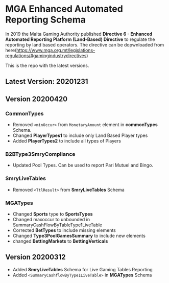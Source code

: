 # MGA Enhanced Automated Reporting Schema

In 2019 the Malta Gaming Authority published **Directive 6 - Enhanced Automated Reporting Platform (Land-Based) Directive** 
to regulate the reporting by land based operators. The directive can be dopwnloaded from here(https://www.mga.org.mt/legislations-regulations/#gamingindustrydirectives)

This is the repo with the latest versions.
## Latest Version:  20201231


## Version 20200420
### CommonTypes
* Removed `<minOccur>` from `MonetaryAmount` element in **commonTypes** Schema.
* Changed **PlayerTypes1** to include only Land Based Player types
* Added **PlayerTypes2** to include all types of Players

### B2BType3SmryCompliance
* Updated Pool Types. Can be used to report Pari Mutuel and Bingo.

### SmryLiveTables
* Removed `<TtlResult>` from **SmryLiveTables** Schema

### MGATypes
* Changed  **Sports** type to **SportsTypes**
* Changed maxoccur to unbounded in SummaryCashFlowByTableType1LiveTable
* Corrected **BetTypes** to include missing elements
* Changed **Type3PoolGamesSummary** to include new elements
* changed **BettingMarkets** to **BettingVerticals**



## Version 20200312

* Added **SmryLiveTables** Schema for Live Gaming Tables Reporting
* Added `<SummaryCashflowByType1LiveTable>` in **MGATypes** Schema
